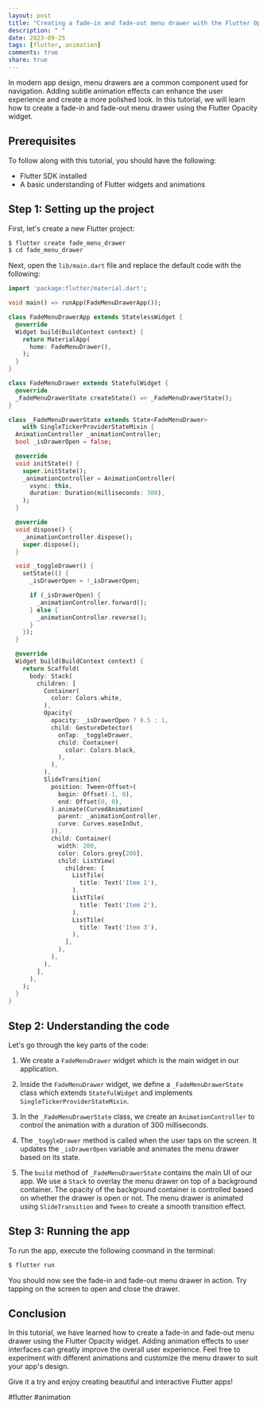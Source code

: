 ```yaml
---
layout: post
title: "Creating a fade-in and fade-out menu drawer with the Flutter Opacity widget."
description: " "
date: 2023-09-25
tags: [flutter, animation]
comments: true
share: true
---
```


In modern app design, menu drawers are a common component used for navigation. Adding subtle animation effects can enhance the user experience and create a more polished look. In this tutorial, we will learn how to create a fade-in and fade-out menu drawer using the Flutter Opacity widget.

## Prerequisites

To follow along with this tutorial, you should have the following:

- Flutter SDK installed
- A basic understanding of Flutter widgets and animations

## Step 1: Setting up the project

First, let's create a new Flutter project:

```dart
$ flutter create fade_menu_drawer
$ cd fade_menu_drawer
```

Next, open the `lib/main.dart` file and replace the default code with the following:

```dart
import 'package:flutter/material.dart';

void main() => runApp(FadeMenuDrawerApp());

class FadeMenuDrawerApp extends StatelessWidget {
  @override
  Widget build(BuildContext context) {
    return MaterialApp(
      home: FadeMenuDrawer(),
    );
  }
}

class FadeMenuDrawer extends StatefulWidget {
  @override
  _FadeMenuDrawerState createState() => _FadeMenuDrawerState();
}

class _FadeMenuDrawerState extends State<FadeMenuDrawer>
    with SingleTickerProviderStateMixin {
  AnimationController _animationController;
  bool _isDrawerOpen = false;

  @override
  void initState() {
    super.initState();
    _animationController = AnimationController(
      vsync: this,
      duration: Duration(milliseconds: 300),
    );
  }

  @override
  void dispose() {
    _animationController.dispose();
    super.dispose();
  }

  void _toggleDrawer() {
    setState(() {
      _isDrawerOpen = !_isDrawerOpen;

      if (_isDrawerOpen) {
        _animationController.forward();
      } else {
        _animationController.reverse();
      }
    });
  }

  @override
  Widget build(BuildContext context) {
    return Scaffold(
      body: Stack(
        children: [
          Container(
            color: Colors.white,
          ),
          Opacity(
            opacity: _isDrawerOpen ? 0.5 : 1,
            child: GestureDetector(
              onTap: _toggleDrawer,
              child: Container(
                color: Colors.black,
              ),
            ),
          ),
          SlideTransition(
            position: Tween<Offset>(
              begin: Offset(-1, 0),
              end: Offset(0, 0),
            ).animate(CurvedAnimation(
              parent: _animationController,
              curve: Curves.easeInOut,
            )),
            child: Container(
              width: 200,
              color: Colors.grey[200],
              child: ListView(
                children: [
                  ListTile(
                    title: Text('Item 1'),
                  ),
                  ListTile(
                    title: Text('Item 2'),
                  ),
                  ListTile(
                    title: Text('Item 3'),
                  ),
                ],
              ),
            ),
          ),
        ],
      ),
    );
  }
}
```

## Step 2: Understanding the code

Let's go through the key parts of the code:

1. We create a `FadeMenuDrawer` widget which is the main widget in our application.

2. Inside the `FadeMenuDrawer` widget, we define a `_FadeMenuDrawerState` class which extends `StatefulWidget` and implements `SingleTickerProviderStateMixin`.

3. In the `_FadeMenuDrawerState` class, we create an `AnimationController` to control the animation with a duration of 300 milliseconds.

4. The `_toggleDrawer` method is called when the user taps on the screen. It updates the `_isDrawerOpen` variable and animates the menu drawer based on its state.

5. The `build` method of `_FadeMenuDrawerState` contains the main UI of our app. We use a `Stack` to overlay the menu drawer on top of a background container. The opacity of the background container is controlled based on whether the drawer is open or not. The menu drawer is animated using `SlideTransition` and `Tween` to create a smooth transition effect.

## Step 3: Running the app

To run the app, execute the following command in the terminal:

```dart
$ flutter run
```

You should now see the fade-in and fade-out menu drawer in action. Try tapping on the screen to open and close the drawer.

## Conclusion

In this tutorial, we have learned how to create a fade-in and fade-out menu drawer using the Flutter Opacity widget. Adding animation effects to user interfaces can greatly improve the overall user experience. Feel free to experiment with different animations and customize the menu drawer to suit your app's design.

Give it a try and enjoy creating beautiful and interactive Flutter apps!

#flutter #animation